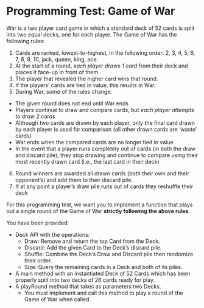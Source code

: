 # Programming Test: Game of War

War is a two player card game in which a standard deck of 52 cards is split into two equal
decks, one for each player. The Game of War has the following rules:

1. Cards are ranked, lowest-to-highest, in the following order:
2, 3, 4, 5, 6, 7, 8, 9, 10, jack, queen, king, ace.
2. At the start of a round, *each player draws 1 card* from their deck and places it face-up in
front of them.
3. The player that revealed the higher card wins that round.
4. If the players’ cards are tied in value, this results in War.
5. During War, some of the rules change:
  * The given round does not end until War ends
  * Players continue to draw and compare cards, but *each player attempts to draw 2 cards*
  * Although two cards are drawn by each player, only the final card drawn by each
player is used for comparison (all other drawn cards are ‘waste’ cards)
  * War ends when the compared cards are no longer tied in value.
  * In the event that a player runs completely out of cards (in both the draw and
discard pile), they stop drawing and continue to compare using their most
recently drawn card (i.e., the last card in their deck)
6. Round winners are awarded all drawn cards (both their own and their opponent’s) and
add them to their discard pile.
7. If at any point a player’s draw pile runs out of cards they reshuffle their deck

For this programming test, we want you to implement a function that plays out a single round of
the Game of War **strictly following the above rules**.

You have been provided:

* Deck API with the operations:
  * Draw: Remove and return the top Card from the Deck.
  * Discard: Add the given Card to the Deck’s discard pile.
  * Shuffle: Combine the Deck’s Draw and Discard pile then randomize their order.
  * Size: Query the remaining cards in a Deck and both of its piles.
* A main method with an instantiated Deck of 52 Cards which has been properly split into
two decks of 26 cards ready for play.
* A playRound method that takes as parameters two Decks.
  * You must implement and call this method to play a round of the Game of War when called.